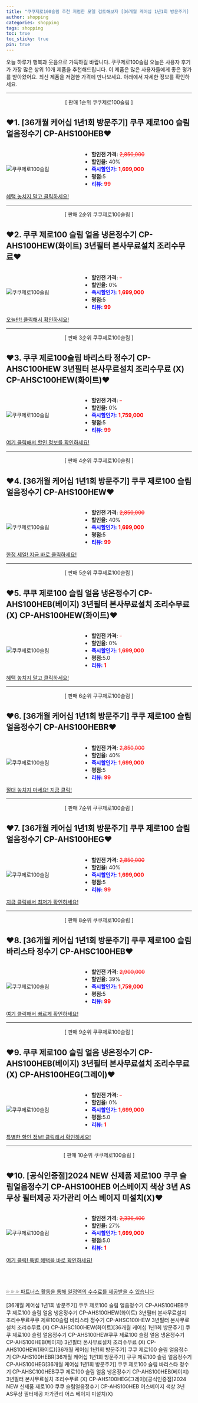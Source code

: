 ```yaml
---
title: "쿠쿠제로100슬림 추천 저렴한 모델 검토해보자 [36개월 케어십 1년1회 방문주기] 쿠쿠"
author: shopping
categories: shopping
tags: shopping
toc: true
toc_sticky: true
pin: true
---
```

오늘 하루가 행복과 웃음으로 가득하길 바랍니다. 쿠쿠제로100슬림 오늘은 사용자 후기가 가장 많은 상위 10개 제품을 추천해드립니다. 이 제품은 많은 사용자들에게 좋은 평가를 받아왔어요. 최신 제품을 저렴한 가격에 만나보세요. 아래에서 자세한 정보를 확인하세요.

---
<p class="toplist" style="margin: 0 auto; display: block; width: fit-content;">[ 판매 1순위 쿠쿠제로100슬림 ]</p>

<h2><strong>❤️1. [36개월 케어십 1년1회 방문주기] 쿠쿠 제로100 슬림 얼음정수기 CP-AHS100HEB❤️</strong></h2>

<div style="display: flex; align-items: center;">
    <div style="flex: 0.4;">
        <img src="https://thumbnail10.coupangcdn.com/thumbnails/remote/230x230ex/image/vendor_inventory/2bc8/d94bc621b25be37aee1d27fc2d8e9f4b021db07a31e21b272bc279ca8fc3.jpg" alt="쿠쿠제로100슬림" style="max-width: 100%;">
    </div>
    <div style="flex: 0.6; margin-left: 10px;">
        <ul>
            <li><strong>할인전 가격:</strong> <del style="color: red;">2,850,000</del></li>
            <li><strong>할인율:</strong> 40%</li>
            <li><span style='color:blue'><strong>즉시할인가:</strong></span> <span style='color:red'><strong>1,699,000</strong></span></li>
            <li><strong>평점:</strong>5</li>
            <li><span style='color:blue'><strong>리뷰:</strong></span> <span style='color:red'><strong>99</strong></span></li>
        </ul>
    </div>
</div>
<div class="center">
    <a href="https://William4Davisa.github.io?lptag=AF9450613&subid=githubio&pageKey=8219881531&traceid=V0-153&itemId=23623345231&vendorItemId=90648910632" class="myButton">
        혜택 놓치지 말고 클릭하세요!
    </a>
</div>


---
<p class="toplist" style="margin: 0 auto; display: block; width: fit-content;">[ 판매 2순위 쿠쿠제로100슬림 ]</p>

<h2><strong>❤️2. 쿠쿠 제로100 슬림 얼음 냉온정수기 CP-AHS100HEW(화이트) 3년필터 본사무료설치 조리수무료❤️</strong></h2>

<div style="display: flex; align-items: center;">
    <div style="flex: 0.4;">
        <img src="https://thumbnail6.coupangcdn.com/thumbnails/remote/230x230ex/image/vendor_inventory/7c84/13e13ca68900f7745ee5bc2567f60d72498917e6b44bf5b3c5df28dd995d.png" alt="쿠쿠제로100슬림" style="max-width: 100%;">
    </div>
    <div style="flex: 0.6; margin-left: 10px;">
        <ul>
            <li><strong>할인전 가격:</strong> <del style="color: red;">-</del></li>
            <li><strong>할인율:</strong> 0%</li>
            <li><span style='color:blue'><strong>즉시할인가:</strong></span> <span style='color:red'><strong>1,699,000</strong></span></li>
            <li><strong>평점:</strong>5</li>
            <li><span style='color:blue'><strong>리뷰:</strong></span> <span style='color:red'><strong>99</strong></span></li>
        </ul>
    </div>
</div>
<div class="center">
    <a href="https://William4Davisa.github.io?lptag=AF9450613&subid=githubio&pageKey=8153182833&traceid=V0-153&itemId=23211039433&vendorItemId=90243555357" class="myButton">
        오늘만! 클릭해서 확인하세요!
    </a>
</div>


---
<p class="toplist" style="margin: 0 auto; display: block; width: fit-content;">[ 판매 3순위 쿠쿠제로100슬림 ]</p>

<h2><strong>❤️3. 쿠쿠 제로100슬림 바리스타 정수기 CP-AHSC100HEW 3년필터 본사무료설치 조리수무료 (X) CP-AHSC100HEW(화이트)❤️</strong></h2>

<div style="display: flex; align-items: center;">
    <div style="flex: 0.4;">
        <img src="https://thumbnail7.coupangcdn.com/thumbnails/remote/230x230ex/image/vendor_inventory/ecba/db7dec0a24501d57be7a93bb4e139f909738bc9806970a6b646531fda325.png" alt="쿠쿠제로100슬림" style="max-width: 100%;">
    </div>
    <div style="flex: 0.6; margin-left: 10px;">
        <ul>
            <li><strong>할인전 가격:</strong> <del style="color: red;">-</del></li>
            <li><strong>할인율:</strong> 0%</li>
            <li><span style='color:blue'><strong>즉시할인가:</strong></span> <span style='color:red'><strong>1,759,000</strong></span></li>
            <li><strong>평점:</strong>5</li>
            <li><span style='color:blue'><strong>리뷰:</strong></span> <span style='color:red'><strong>99</strong></span></li>
        </ul>
    </div>
</div>
<div class="center">
    <a href="https://William4Davisa.github.io?lptag=AF9450613&subid=githubio&pageKey=8157179176&traceid=V0-153&itemId=23241652439&vendorItemId=90274131486" class="myButton">
        여기 클릭해서 할인 정보를 확인하세요!
    </a>
</div>


---
<p class="toplist" style="margin: 0 auto; display: block; width: fit-content;">[ 판매 4순위 쿠쿠제로100슬림 ]</p>

<h2><strong>❤️4. [36개월 케어십 1년1회 방문주기] 쿠쿠 제로100 슬림 얼음정수기 CP-AHS100HEW❤️</strong></h2>

<div style="display: flex; align-items: center;">
    <div style="flex: 0.4;">
        <img src="https://thumbnail8.coupangcdn.com/thumbnails/remote/230x230ex/image/vendor_inventory/275a/5428b39eb8ef574c0a6663347964e5efb3b33a347ea8434e4a7b66295efb.jpg" alt="쿠쿠제로100슬림" style="max-width: 100%;">
    </div>
    <div style="flex: 0.6; margin-left: 10px;">
        <ul>
            <li><strong>할인전 가격:</strong> <del style="color: red;">2,850,000</del></li>
            <li><strong>할인율:</strong> 40%</li>
            <li><span style='color:blue'><strong>즉시할인가:</strong></span> <span style='color:red'><strong>1,699,000</strong></span></li>
            <li><strong>평점:</strong>5</li>
            <li><span style='color:blue'><strong>리뷰:</strong></span> <span style='color:red'><strong>99</strong></span></li>
        </ul>
    </div>
</div>
<div class="center">
    <a href="https://William4Davisa.github.io?lptag=AF9450613&subid=githubio&pageKey=8219874731&traceid=V0-153&itemId=23623301042&vendorItemId=90648867034" class="myButton">
        한정 세일! 지금 바로 클릭하세요!
    </a>
</div>


---
<p class="toplist" style="margin: 0 auto; display: block; width: fit-content;">[ 판매 5순위 쿠쿠제로100슬림 ]</p>

<h2><strong>❤️5. 쿠쿠 제로100 슬림 얼음 냉온정수기 CP-AHS100HEB(베이지) 3년필터 본사무료설치 조리수무료 (X) CP-AHS100HEW(화이트)❤️</strong></h2>

<div style="display: flex; align-items: center;">
    <div style="flex: 0.4;">
        <img src="https://thumbnail7.coupangcdn.com/thumbnails/remote/230x230ex/image/vendor_inventory/7b60/d960b649a83773a645a3e2519c2808d43f1a311358f7e0b5c25643a1d514.png" alt="쿠쿠제로100슬림" style="max-width: 100%;">
    </div>
    <div style="flex: 0.6; margin-left: 10px;">
        <ul>
            <li><strong>할인전 가격:</strong> <del style="color: red;">-</del></li>
            <li><strong>할인율:</strong> 0%</li>
            <li><span style='color:blue'><strong>즉시할인가:</strong></span> <span style='color:red'><strong>1,699,000</strong></span></li>
            <li><strong>평점:</strong>5.0</li>
            <li><span style='color:blue'><strong>리뷰:</strong></span> <span style='color:red'><strong>1</strong></span></li>
        </ul>
    </div>
</div>
<div class="center">
    <a href="https://William4Davisa.github.io?lptag=AF9450613&subid=githubio&pageKey=8157158777&traceid=V0-153&itemId=23241575554&vendorItemId=90274001595" class="myButton">
        혜택 놓치지 말고 클릭하세요!
    </a>
</div>


---
<p class="toplist" style="margin: 0 auto; display: block; width: fit-content;">[ 판매 6순위 쿠쿠제로100슬림 ]</p>

<h2><strong>❤️6. [36개월 케어십 1년1회 방문주기] 쿠쿠 제로100 슬림 얼음정수기 CP-AHS100HEBR❤️</strong></h2>

<div style="display: flex; align-items: center;">
    <div style="flex: 0.4;">
        <img src="https://thumbnail9.coupangcdn.com/thumbnails/remote/230x230ex/image/vendor_inventory/71c1/31b027e0c6a039963a57214b66cd250239928e342f9e5cd108baeb247a17.jpg" alt="쿠쿠제로100슬림" style="max-width: 100%;">
    </div>
    <div style="flex: 0.6; margin-left: 10px;">
        <ul>
            <li><strong>할인전 가격:</strong> <del style="color: red;">2,850,000</del></li>
            <li><strong>할인율:</strong> 40%</li>
            <li><span style='color:blue'><strong>즉시할인가:</strong></span> <span style='color:red'><strong>1,699,000</strong></span></li>
            <li><strong>평점:</strong>5</li>
            <li><span style='color:blue'><strong>리뷰:</strong></span> <span style='color:red'><strong>99</strong></span></li>
        </ul>
    </div>
</div>
<div class="center">
    <a href="https://William4Davisa.github.io?lptag=AF9450613&subid=githubio&pageKey=8219921442&traceid=V0-153&itemId=23623592950&vendorItemId=90649156172" class="myButton">
        절대 놓치지 마세요! 지금 클릭!
    </a>
</div>


---
<p class="toplist" style="margin: 0 auto; display: block; width: fit-content;">[ 판매 7순위 쿠쿠제로100슬림 ]</p>

<h2><strong>❤️7. [36개월 케어십 1년1회 방문주기] 쿠쿠 제로100 슬림 얼음정수기 CP-AHS100HEG❤️</strong></h2>

<div style="display: flex; align-items: center;">
    <div style="flex: 0.4;">
        <img src="https://thumbnail8.coupangcdn.com/thumbnails/remote/230x230ex/image/vendor_inventory/f8a6/451c4750e27512499adf3232681a5a06ed86bf0f0a40336e620071021c9f.jpg" alt="쿠쿠제로100슬림" style="max-width: 100%;">
    </div>
    <div style="flex: 0.6; margin-left: 10px;">
        <ul>
            <li><strong>할인전 가격:</strong> <del style="color: red;">2,850,000</del></li>
            <li><strong>할인율:</strong> 40%</li>
            <li><span style='color:blue'><strong>즉시할인가:</strong></span> <span style='color:red'><strong>1,699,000</strong></span></li>
            <li><strong>평점:</strong>5</li>
            <li><span style='color:blue'><strong>리뷰:</strong></span> <span style='color:red'><strong>99</strong></span></li>
        </ul>
    </div>
</div>
<div class="center">
    <a href="https://William4Davisa.github.io?lptag=AF9450613&subid=githubio&pageKey=8219914797&traceid=V0-153&itemId=23623554545&vendorItemId=90649117894" class="myButton">
        지금 클릭해서 최저가 확인하세요!
    </a>
</div>


---
<p class="toplist" style="margin: 0 auto; display: block; width: fit-content;">[ 판매 8순위 쿠쿠제로100슬림 ]</p>

<h2><strong>❤️8. [36개월 케어십 1년1회 방문주기] 쿠쿠 제로100 슬림 바리스타 정수기 CP-AHSC100HEB❤️</strong></h2>

<div style="display: flex; align-items: center;">
    <div style="flex: 0.4;">
        <img src="https://thumbnail10.coupangcdn.com/thumbnails/remote/230x230ex/image/vendor_inventory/2bc8/d94bc621b25be37aee1d27fc2d8e9f4b021db07a31e21b272bc279ca8fc3.jpg" alt="쿠쿠제로100슬림" style="max-width: 100%;">
    </div>
    <div style="flex: 0.6; margin-left: 10px;">
        <ul>
            <li><strong>할인전 가격:</strong> <del style="color: red;">2,900,000</del></li>
            <li><strong>할인율:</strong> 39%</li>
            <li><span style='color:blue'><strong>즉시할인가:</strong></span> <span style='color:red'><strong>1,759,000</strong></span></li>
            <li><strong>평점:</strong>5</li>
            <li><span style='color:blue'><strong>리뷰:</strong></span> <span style='color:red'><strong>99</strong></span></li>
        </ul>
    </div>
</div>
<div class="center">
    <a href="https://William4Davisa.github.io?lptag=AF9450613&subid=githubio&pageKey=8220167453&traceid=V0-153&itemId=23624561082&vendorItemId=90650110359" class="myButton">
        여기 클릭해서 빠르게 확인하세요!
    </a>
</div>


---
<p class="toplist" style="margin: 0 auto; display: block; width: fit-content;">[ 판매 9순위 쿠쿠제로100슬림 ]</p>

<h2><strong>❤️9. 쿠쿠 제로100 슬림 얼음 냉온정수기 CP-AHS100HEB(베이지) 3년필터 본사무료설치 조리수무료 (X) CP-AHS100HEG(그레이)❤️</strong></h2>

<div style="display: flex; align-items: center;">
    <div style="flex: 0.4;">
        <img src="https://thumbnail7.coupangcdn.com/thumbnails/remote/230x230ex/image/vendor_inventory/7b60/d960b649a83773a645a3e2519c2808d43f1a311358f7e0b5c25643a1d514.png" alt="쿠쿠제로100슬림" style="max-width: 100%;">
    </div>
    <div style="flex: 0.6; margin-left: 10px;">
        <ul>
            <li><strong>할인전 가격:</strong> <del style="color: red;">-</del></li>
            <li><strong>할인율:</strong> 0%</li>
            <li><span style='color:blue'><strong>즉시할인가:</strong></span> <span style='color:red'><strong>1,699,000</strong></span></li>
            <li><strong>평점:</strong>5.0</li>
            <li><span style='color:blue'><strong>리뷰:</strong></span> <span style='color:red'><strong>1</strong></span></li>
        </ul>
    </div>
</div>
<div class="center">
    <a href="https://William4Davisa.github.io?lptag=AF9450613&subid=githubio&pageKey=8157158777&traceid=V0-153&itemId=23241575552&vendorItemId=90274001591" class="myButton">
        특별한 할인 정보! 클릭해서 확인하세요!
    </a>
</div>


---
<p class="toplist" style="margin: 0 auto; display: block; width: fit-content;">[ 판매 10순위 쿠쿠제로100슬림 ]</p>

<h2><strong>❤️10. [공식인증점]2024 NEW 신제품 제로100 쿠쿠 슬림얼음정수기 CP-AHS100HEB 어스베이지 색상 3년 AS무상 필터제공 자가관리 어스 베이지 미설치(X)❤️</strong></h2>

<div style="display: flex; align-items: center;">
    <div style="flex: 0.4;">
        <img src="https://thumbnail10.coupangcdn.com/thumbnails/remote/230x230ex/image/vendor_inventory/36a7/a613697010dbd9c9cd32f7149dd7bc364ef8b5b217926bac291a409efe46.jpg" alt="쿠쿠제로100슬림" style="max-width: 100%;">
    </div>
    <div style="flex: 0.6; margin-left: 10px;">
        <ul>
            <li><strong>할인전 가격:</strong> <del style="color: red;">2,336,400</del></li>
            <li><strong>할인율:</strong> 27%</li>
            <li><span style='color:blue'><strong>즉시할인가:</strong></span> <span style='color:red'><strong>1,699,000</strong></span></li>
            <li><strong>평점:</strong>5.0</li>
            <li><span style='color:blue'><strong>리뷰:</strong></span> <span style='color:red'><strong>1</strong></span></li>
        </ul>
    </div>
</div>
<div class="center">
    <a href="https://William4Davisa.github.io?lptag=AF9450613&subid=githubio&pageKey=8084628893&traceid=V0-153&itemId=22811821022&vendorItemId=89846692743" class="myButton">
        여기 클릭! 특별 혜택을 바로 확인하세요!
    </a>
</div>

<br><br><br>[💦 💦 💦 파트너스 활동을 통해 일정액의 수수료를 제공받을 수 있습니다](https://link.coupang.com/a/bcpT2c)<br><br>[36개월 케어십 1년1회 방문주기] 쿠쿠 제로100 슬림 얼음정수기 CP-AHS100HEB쿠쿠 제로100 슬림 얼음 냉온정수기 CP-AHS100HEW(화이트) 3년필터 본사무료설치 조리수무료쿠쿠 제로100슬림 바리스타 정수기 CP-AHSC100HEW 3년필터 본사무료설치 조리수무료 (X) CP-AHSC100HEW(화이트)[36개월 케어십 1년1회 방문주기] 쿠쿠 제로100 슬림 얼음정수기 CP-AHS100HEW쿠쿠 제로100 슬림 얼음 냉온정수기 CP-AHS100HEB(베이지) 3년필터 본사무료설치 조리수무료 (X) CP-AHS100HEW(화이트)[36개월 케어십 1년1회 방문주기] 쿠쿠 제로100 슬림 얼음정수기 CP-AHS100HEBR[36개월 케어십 1년1회 방문주기] 쿠쿠 제로100 슬림 얼음정수기 CP-AHS100HEG[36개월 케어십 1년1회 방문주기] 쿠쿠 제로100 슬림 바리스타 정수기 CP-AHSC100HEB쿠쿠 제로100 슬림 얼음 냉온정수기 CP-AHS100HEB(베이지) 3년필터 본사무료설치 조리수무료 (X) CP-AHS100HEG(그레이)[공식인증점]2024 NEW 신제품 제로100 쿠쿠 슬림얼음정수기 CP-AHS100HEB 어스베이지 색상 3년 AS무상 필터제공 자가관리 어스 베이지 미설치(X)